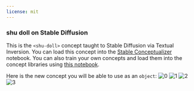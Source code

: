 ```yaml
---
license: mit
---
```

### shu doll on Stable Diffusion
This is the `<shu-doll>` concept taught to Stable Diffusion via Textual Inversion. You can load this concept into the [Stable Conceptualizer](https://colab.research.google.com/github/huggingface/notebooks/blob/main/diffusers/stable_conceptualizer_inference.ipynb) notebook. You can also train your own concepts and load them into the concept libraries using [this notebook](https://colab.research.google.com/github/huggingface/notebooks/blob/main/diffusers/sd_textual_inversion_training.ipynb).

Here is the new concept you will be able to use as an `object`:
![<shu-doll> 0](https://huggingface.co/sd-concepts-library/shu-doll/resolve/main/concept_images/3.jpeg)
![<shu-doll> 1](https://huggingface.co/sd-concepts-library/shu-doll/resolve/main/concept_images/0.jpeg)
![<shu-doll> 2](https://huggingface.co/sd-concepts-library/shu-doll/resolve/main/concept_images/2.jpeg)
![<shu-doll> 3](https://huggingface.co/sd-concepts-library/shu-doll/resolve/main/concept_images/1.jpeg)

